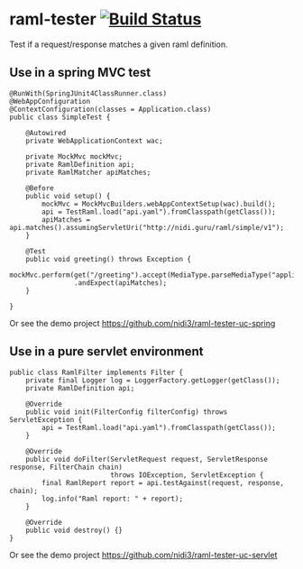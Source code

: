 raml-tester [![Build Status](https://travis-ci.org/nidi3/raml-tester.svg?branch=master)](https://travis-ci.org/nidi3/raml-tester)
===========

Test if a request/response matches a given raml definition.

Use in a spring MVC test
------------------------
```
@RunWith(SpringJUnit4ClassRunner.class)
@WebAppConfiguration
@ContextConfiguration(classes = Application.class)
public class SimpleTest {

    @Autowired
    private WebApplicationContext wac;

    private MockMvc mockMvc;
    private RamlDefinition api;
    private RamlMatcher apiMatches;

    @Before
    public void setup() {
        mockMvc = MockMvcBuilders.webAppContextSetup(wac).build();
        api = TestRaml.load("api.yaml").fromClasspath(getClass());
        apiMatches = api.matches().assumingServletUri("http://nidi.guru/raml/simple/v1");
    }

    @Test
    public void greeting() throws Exception {
        mockMvc.perform(get("/greeting").accept(MediaType.parseMediaType("application/json")))
                .andExpect(apiMatches);
    }

}
```
Or see the demo project https://github.com/nidi3/raml-tester-uc-spring


Use in a pure servlet environment
---------------------------------
```
public class RamlFilter implements Filter {
    private final Logger log = LoggerFactory.getLogger(getClass());
    private RamlDefinition api;

    @Override
    public void init(FilterConfig filterConfig) throws ServletException {
        api = TestRaml.load("api.yaml").fromClasspath(getClass());
    }

    @Override
    public void doFilter(ServletRequest request, ServletResponse response, FilterChain chain)
                         throws IOException, ServletException {
        final RamlReport report = api.testAgainst(request, response, chain);
        log.info("Raml report: " + report);
    }

    @Override
    public void destroy() {}
}

```
Or see the demo project https://github.com/nidi3/raml-tester-uc-servlet